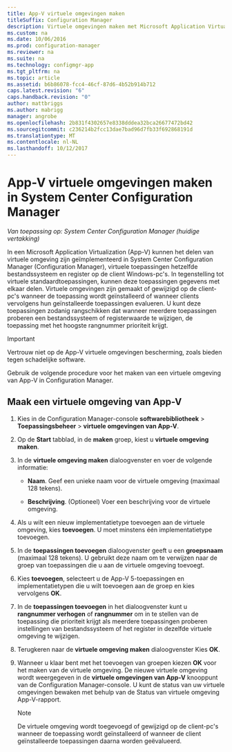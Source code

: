 ```yaml
---
title: App-V virtuele omgevingen maken
titleSuffix: Configuration Manager
description: Virtuele omgevingen maken met Microsoft Application Virtualization zodat apps gegevens met elkaar kunnen delen.
ms.custom: na
ms.date: 10/06/2016
ms.prod: configuration-manager
ms.reviewer: na
ms.suite: na
ms.technology: configmgr-app
ms.tgt_pltfrm: na
ms.topic: article
ms.assetid: b6b86078-fcc4-46cf-87d6-4b52b914b712
caps.latest.revision: "6"
caps.handback.revision: "0"
author: mattbriggs
ms.author: mabrigg
manager: angrobe
ms.openlocfilehash: 2b831f4302657e8338dddea32bca26677472bd42
ms.sourcegitcommit: c236214b2fcc13dae7bad96d7fb33f692868191d
ms.translationtype: MT
ms.contentlocale: nl-NL
ms.lasthandoff: 10/12/2017
---
```

# <a name="create-app-v-virtual-environments-in-system-center-configuration-manager"></a>App-V virtuele omgevingen maken in System Center Configuration Manager

*Van toepassing op: System Center Configuration Manager (huidige vertakking)*

In een Microsoft Application Virtualization (App-V) kunnen het delen van virtuele omgeving zijn geïmplementeerd in System Center Configuration Manager (Configuration Manager), virtuele toepassingen hetzelfde bestandssysteem en register op de client Windows-pc's. In tegenstelling tot virtuele standaardtoepassingen, kunnen deze toepassingen gegevens met elkaar delen. Virtuele omgevingen zijn gemaakt of gewijzigd op de client-pc's wanneer de toepassing wordt geïnstalleerd of wanneer clients vervolgens hun geïnstalleerde toepassingen evalueren. U kunt deze toepassingen zodanig rangschikken dat wanneer meerdere toepassingen proberen een bestandssysteem of registerwaarde te wijzigen, de toepassing met het hoogste rangnummer prioriteit krijgt.  

> [!IMPORTANT]  
>  Vertrouw niet op de App-V virtuele omgevingen bescherming, zoals bieden tegen schadelijke software.  

 Gebruik de volgende procedure voor het maken van een virtuele omgeving van App-V in Configuration Manager.  

## <a name="create-an-app-v-virtual-environment"></a>Maak een virtuele omgeving van App-V  

1.  Kies in de Configuration Manager-console **softwarebibliotheek** > **Toepassingsbeheer** > **virtuele omgevingen van App-V**.  

3.  Op de **Start** tabblad, in de **maken** groep, kiest u **virtuele omgeving maken**.  

4.  In de **virtuele omgeving maken** dialoogvenster en voer de volgende informatie:  

    -   **Naam**.  Geef een unieke naam voor de virtuele omgeving (maximaal 128 tekens).  

    -   **Beschrijving**. (Optioneel) Voer een beschrijving voor de virtuele omgeving.  

5.  Als u wilt een nieuw implementatietype toevoegen aan de virtuele omgeving, kies **toevoegen**. U moet minstens één implementatietype toevoegen.  

6.  In de **toepassingen toevoegen** dialoogvenster geeft u een **groepsnaam** (maximaal 128 tekens). U gebruikt deze naam om te verwijzen naar de groep van toepassingen die u aan de virtuele omgeving toevoegt.  

7.  Kies **toevoegen**, selecteert u de App-V 5-toepassingen en implementatietypen die u wilt toevoegen aan de groep en kies vervolgens **OK**.  

8.  In de **toepassingen toevoegen** in het dialoogvenster kunt u **rangnummer verhogen** of **rangnummer** om in te stellen van de toepassing die prioriteit krijgt als meerdere toepassingen proberen instellingen van bestandssysteem of het register in dezelfde virtuele omgeving te wijzigen.  

9. Terugkeren naar de **virtuele omgeving maken** dialoogvenster Kies **OK**.  

10. Wanneer u klaar bent met het toevoegen van groepen kiezen **OK** voor het maken van de virtuele omgeving. De nieuwe virtuele omgeving wordt weergegeven in de **virtuele omgevingen van App-V** knooppunt van de Configuration Manager-console. U kunt de status van uw virtuele omgevingen bewaken met behulp van de Status van virtuele omgeving App-V-rapport.  

    > [!NOTE]  
    >  De virtuele omgeving wordt toegevoegd of gewijzigd op de client-pc's wanneer de toepassing wordt geïnstalleerd of wanneer de client geïnstalleerde toepassingen daarna worden geëvalueerd.  
